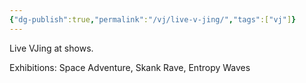 ```yaml
---
{"dg-publish":true,"permalink":"/vj/live-v-jing/","tags":["vj"]}
---
```


Live VJing at shows.

Exhibitions: Space Adventure, Skank Rave, Entropy Waves